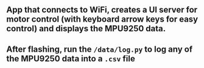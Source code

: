 ## App that connects to WiFi, creates a UI server for motor control (with keyboard arrow keys for easy control) and displays the MPU9250 data.

## After flashing, run the `/data/log.py` to log any of the MPU9250 data into a `.csv` file 
